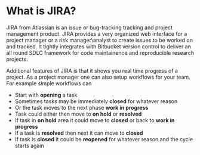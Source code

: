 # What is JIRA?

JIRA from Atlassian is an issue or bug-tracking tracking and project management product. JIRA provides a very organized web interface for a project manager or a risk manager\analyst to create issues to be worked on and tracked. It tightly integrates with Bitbucket version control to deliver an all round SDLC framework for code maintainence and reproducible research projects.

Additional features of JIRA is that it shows you real time progress of a project. As a project manager one can also setup workflows for your team. For example simple workflows can 

* Start with **opening** a task
* Sometimes tasks may be immediately **closed** for whatever reason
* Or the task moves to the next phase **work in progress**
* Task could either then move to **on hold** or **resolved**
* If task in **on hold** area it could move to **closed** or back to **work in progress**
* If a task is **resolved** then next it can move to **closed**
* If task is **closed** it could be **reopened** for whatever reason and the cycle starts again


